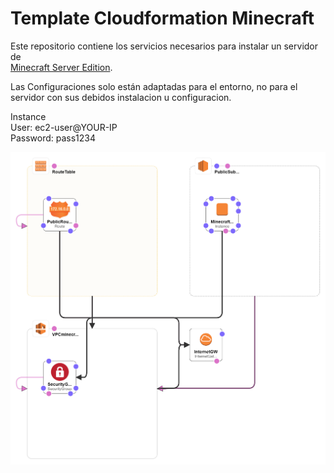 # Template Cloudformation Minecraft

Este repositorio contiene los servicios necesarios para instalar un servidor de  
[Minecraft Server Edition](https://www.minecraft.net/es-es/download/server).

Las Configuraciones solo están adaptadas para el entorno, no para el servidor con sus debidos instalacion u
configuracion.

Instance  
User: ec2-user@YOUR-IP  
Password: pass1234

![Diagrama Entorno!](/Diagrama.png "Cloud Formation")
